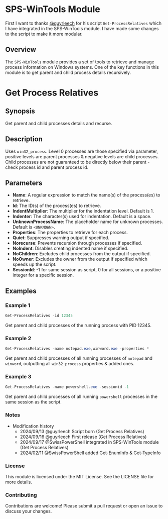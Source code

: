 # SPS-WinTools Module

First I want to thanks [@guyrleech](https://github.com/guyrleech) for his script `Get-ProcessRelatives` which I have integrated in the SPS-WinTools module. I have made some changes to the script to make it more modular.

## Overview

The `SPS-WinTools` module provides a set of tools to retrieve and manage process information on Windows systems. One of the key functions in this module is to get parent and child process details recursively.

# Get Process Relatives

## Synopsis

Get parent and child processes details and recurse.

## Description

Uses `win32_process`. Level 0 processes are those specified via parameter, positive levels are parent processes & negative levels are child processes. Child processes are not guaranteed to be directly below their parent - check process id and parent process id.

## Parameters

- **Name**: A regular expression to match the name(s) of the process(es) to retrieve.
- **Id**: The ID(s) of the process(es) to retrieve.
- **IndentMultiplier**: The multiplier for the indentation level. Default is 1.
- **Indenter**: The character(s) used for indentation. Default is a space.
- **UnknownProcessName**: The placeholder name for unknown processes. Default is `<UNKNOWN>`.
- **Properties**: The properties to retrieve for each process.
- **Quiet**: Suppresses warning output if specified.
- **Norecurse**: Prevents recursion through processes if specified.
- **NoIndent**: Disables creating indented name if specified.
- **NoChildren**: Excludes child processes from the output if specified.
- **NoOwner**: Excludes the owner from the output if specified which speeds up the script.
- **SessionId**: -1 for same session as script, 0 for all sessions, or a positive integer for a specific session.

## Examples

### Example 1

```powershell
Get-ProcessRelatives -id 12345
```
Get parent and child processes of the running process with PID 12345.

### Example 2
```powershell
Get-ProcessRelatives -name notepad.exe,winword.exe -properties *
```
Get parent and child processes of all running processes of `notepad` and `winword`, outputting all `win32_process` properties & added ones.

### Example 3
```powershell
Get-ProcessRelatives -name powershell.exe -sessionid -1
```
Get parent and child processes of all running `powershell` processes in the same session as the script.

### Notes
* Modification history
    * 2024/09/13 @guyrleech Script born (Get Process Relatives)
    * 2024/09/16 @guyrleech First release (Get Process Relatives)
    * 2024/09/17 @SwissPowerShell integrated in SPS-WinTools module (Get Process Relatives)
    * 2024/02/11 @SwissPowerShell added Get-EnumInfo & Get-TypeInfo

### License
This module is licensed under the MIT License. See the LICENSE file for more details.

### Contributing
Contributions are welcome! Please submit a pull request or open an issue to discuss your changes.